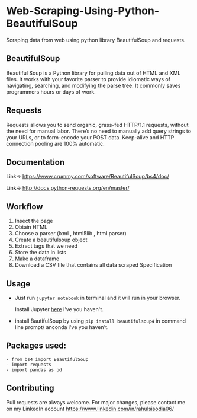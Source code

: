 # Web-Scraping-Using-Python-BeautifulSoup 
Scraping data from web using python library BeautifulSoup and requests. 
## BeautifulSoup
Beautiful Soup is a Python library for pulling data out of HTML and XML files.
It works with your favorite parser to provide idiomatic ways of navigating, searching, and modifying the parse tree.
It commonly saves programmers hours or days of work.

## Requests
Requests allows you to send organic, grass-fed HTTP/1.1 requests, without the need for manual labor.
There’s no need to manually add query strings to your URLs, or to form-encode your POST data.
Keep-alive and HTTP connection pooling are 100% automatic.

## Documentation
Link-> https://www.crummy.com/software/BeautifulSoup/bs4/doc/

Link-> http://docs.python-requests.org/en/master/

## Workflow
1. Insect the page
2. Obtain HTML
3. Choose a parser (lxml , html5lib , html.parser)
4. Create a beautifulsoup object
5. Extract tags that we need
6. Store the data in lists
7. Make a dataframe
8. Download a CSV file that contains all data scraped
Specification

## Usage
- Just run `jupyter notebook` in terminal and it will run in your browser.

  Install Jupyter [here](http://jupyter.readthedocs.io/en/latest/install.html) i've you haven't.

- install BautifulSoup by using `pip install beautifulsoup4` in command line prompt/ anconda  i've you haven't.

## Packages used:
```
- from bs4 import BeautifulSoup
- import requests
- import pandas as pd
```

## Contributing
Pull requests are always welcome. For major changes, please contact me on my LinkedIn account https://www.linkedin.com/in/rahulsisodia06/



